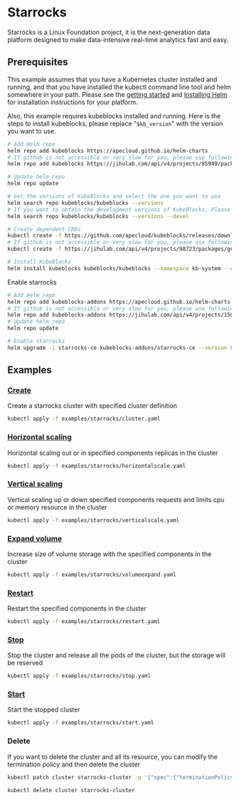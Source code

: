 # Starrocks

Starrocks is a Linux Foundation project, it is the next-generation data platform designed to make data-intensive real-time analytics fast and easy.

## Prerequisites

This example assumes that you have a Kubernetes cluster installed and running, and that you have installed the kubectl command line tool and helm somewhere in your path. Please see the [getting started](https://kubernetes.io/docs/setup/)  and [Installing Helm](https://helm.sh/docs/intro/install/) for installation instructions for your platform.

Also, this example requires kubeblocks installed and running. Here is the steps to install kubeblocks, please replace "`$kb_version`" with the version you want to use.
```bash
# Add Helm repo 
helm repo add kubeblocks https://apecloud.github.io/helm-charts
# If github is not accessible or very slow for you, please use following repo instead
helm repo add kubeblocks https://jihulab.com/api/v4/projects/85949/packages/helm/stable

# Update helm repo
helm repo update

# Get the versions of KubeBlocks and select the one you want to use
helm search repo kubeblocks/kubeblocks --versions
# If you want to obtain the development versions of KubeBlocks, Please add the '--devel' parameter as the following command
helm search repo kubeblocks/kubeblocks --versions --devel

# Create dependent CRDs
kubectl create -f https://github.com/apecloud/kubeblocks/releases/download/v$kb_version/kubeblocks_crds.yaml
# If github is not accessible or very slow for you, please use following command instead
kubectl create -f https://jihulab.com/api/v4/projects/98723/packages/generic/kubeblocks/v$kb_version/kubeblocks_crds.yaml

# Install KubeBlocks
helm install kubeblocks kubeblocks/kubeblocks --namespace kb-system --create-namespace --version="$kb_version"
```
Enable starrocks
```bash
# Add Helm repo 
helm repo add kubeblocks-addons https://apecloud.github.io/helm-charts
# If github is not accessible or very slow for you, please use following repo instead
helm repo add kubeblocks-addons https://jihulab.com/api/v4/projects/150246/packages/helm/stable
# Update helm repo
helm repo update

# Enable starrocks 
helm upgrade -i starrocks-ce kubeblocks-addons/starrocks-ce --version $kb_version -n kb-system  
``` 

## Examples

### [Create](cluster.yaml) 
Create a starrocks cluster with specified cluster definition 
```bash
kubectl apply -f examples/starrocks/cluster.yaml
```

### [Horizontal scaling](horizontalscale.yaml)
Horizontal scaling out or in specified components replicas in the cluster
```bash
kubectl apply -f examples/starrocks/horizontalscale.yaml
```

### [Vertical scaling](verticalscale.yaml)
Vertical scaling up or down specified components requests and limits cpu or memory resource in the cluster
```bash
kubectl apply -f examples/starrocks/verticalscale.yaml
```

### [Expand volume](volumeexpand.yaml)
Increase size of volume storage with the specified components in the cluster
```bash
kubectl apply -f examples/starrocks/volumeexpand.yaml
```

### [Restart](restart.yaml)
Restart the specified components in the cluster
```bash
kubectl apply -f examples/starrocks/restart.yaml
```

### [Stop](stop.yaml)
Stop the cluster and release all the pods of the cluster, but the storage will be reserved
```bash
kubectl apply -f examples/starrocks/stop.yaml
```

### [Start](start.yaml)
Start the stopped cluster
```bash
kubectl apply -f examples/starrocks/start.yaml
```

### Delete
If you want to delete the cluster and all its resource, you can modify the termination policy and then delete the cluster
```bash
kubectl patch cluster starrocks-cluster -p '{"spec":{"terminationPolicy":"WipeOut"}}' --type="merge"

kubectl delete cluster starrocks-cluster
```
